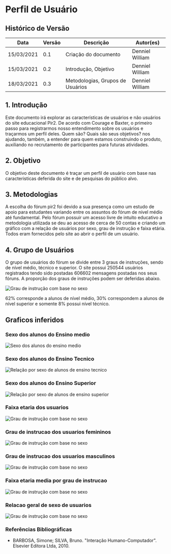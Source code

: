 # Perfil de Usuário

## Histórico de Versão

| Data       | Versão | Descrição                        | Autor(es)       |
| ---------- | ------ | -------------------------------- | --------------- |
| 15/03/2021 | 0.1    | Criação do documento             | Denniel William |
| 15/03/2021 | 0.2    | Introdução, Objetivo             | Denniel William |
| 18/03/2021 | 0.3    | Metodologias, Grupos de Usuários | Denniel William |

## 1. Introdução

Este documento irá explorar as características de usuários e não usuários do site educacional Pir2. De acordo com Courage e Baxter, o primeiro passo para registrarmos nosso entendimento sobre os usuários e traçarmos um perfil deles. Quem são? Quais são seus objetivos? nos ajudando, também, a entender para quem estamos construindo o produto, auxiliando no recrutamento de participantes para futuras atividades.

## 2. Objetivo

O objetivo deste documento é traçar um perfil de usuário com base nas caracteristicas deferida do site e de pesquisas do público alvo.

## 3. Metodologias

A escolha do fórum pir2 foi devido a sua presença como um estudo de apoio para estudantes variando entre os assuntos do fórum de nível médio até fundamental. Pelo fórum possuir um acesso livre de intuito educativo a metodologia utilizada se deu ao acesso de cerca de 50 contas e criando um gráfico com a relação de usuários por sexo, grau de instrução e faixa etária. Todos eram fornecidos pelo site ao abrir o perfil de um usuário.

## 4. Grupo de Usuários

O grupo de usuários do fórum se divide entre 3 graus de instruções, sendo de nível médio, técnico e superior. O site possui 250544 usuários registrados tendo sido postadas 606602 mensagens postadas nos seus fóruns. A proporção dos graus de instruções podem ser deferidas abaixo.

![Grau de instrução com base no sexo](../../assets/graficos/GrauDeInstrucao.png)

62% corresponde a alunos de nível médio, 30% correspondem a alunos de nível superior e somente 8% possui nível técnico.

## Graficos inferidos

### Sexo dos alunos do Ensino medio

![Sexo dos alunos do ensino medio](../../assets/graficos/EnsinoMedioSexo.png)

### Sexo dos alunos do Ensino Tecnico

![Relação por sexo de alunos de ensino tecnico](../../assets/graficos/Ensino_Tecnico_sexo.png)

### Sexo dos alunos do Ensino Superior

![Relação por sexo de alunos de ensino superior](../../assets/graficos/Ensino_Superior_sexo.png)

### Faixa etaria dos usuarios

![Grau de instrução com base no sexo](../../assets/graficos/FaixaEtariaDosUsuarios.png)

### Grau de instrucao dos usuarios femininos

![Grau de instrução com base no sexo](../../assets/graficos/GrauDeInstrucaoF.png)

### Grau de instrucao dos usuarios masculinos

![Grau de instrução com base no sexo](../../assets/graficos/GrauDeInstrucaoM.png)

### Faixa etaria media por grau de instrucao

![Grau de instrução com base no sexo](../../assets/graficos/Media_Etaria_Grau_Instrucao.png)

### Relacao geral de sexo de usuarios

![Grau de instrução com base no sexo](../../assets/graficos/Relacao_Sexo.png)

### Referências Bibliográficas

- BARBOSA, Simone; SILVA, Bruno. "Interação Humano-Computador". Elsevier Editora Ltda, 2010.